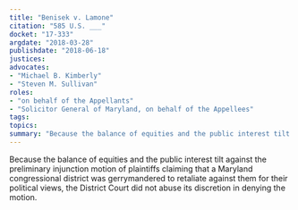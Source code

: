 ```yaml
---
title: "Benisek v. Lamone"
citation: "585 U.S. ___"
docket: "17-333"
argdate: "2018-03-28"
publishdate: "2018-06-18"
justices:
advocates:
- "Michael B. Kimberly"
- "Steven M. Sullivan"
roles:
- "on behalf of the Appellants"
- "Solicitor General of Maryland, on behalf of the Appellees"
tags:
topics:
summary: "Because the balance of equities and the public interest tilt against the preliminary injunction motion of plaintiffs claiming that a Maryland congressional district was gerrymandered to retaliate against them for their political views, the District Court did not abuse its discretion in denying the motion."
---
```

Because the balance of equities and the public interest tilt against the preliminary injunction motion of plaintiffs claiming that a Maryland congressional district was gerrymandered to retaliate against them for their political views, the District Court did not abuse its discretion in denying the motion.

